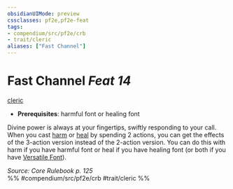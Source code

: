 ```yaml
---
obsidianUIMode: preview
cssclasses: pf2e,pf2e-feat
tags:
- compendium/src/pf2e/crb
- trait/cleric
aliases: ["Fast Channel"]
---
```

# Fast Channel  *Feat 14*  
[cleric](rules/traits/cleric.md "Cleric Class Trait")  

- **Prerequisites**: harmful font or healing font

Divine power is always at your fingertips, swiftly responding to your call. When you cast [harm](compendium/spells/harm.md) or [heal](compendium/spells/heal.md) by spending 2 actions, you can get the effects of the 3-action version instead of the 2-action version. You can do this with harm if you have harmful font or heal if you have healing font (or both if you have [Versatile Font](compendium/feats/versatile-font.md)).

*Source: Core Rulebook p. 125*  
%% #compendium/src/pf2e/crb #trait/cleric %%